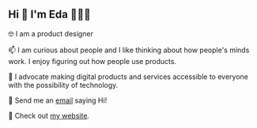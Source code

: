 ## Hi 👋 I'm Eda 👩🏻‍💻

<!--
**edakizak/edakizak** is a ✨ _special_ ✨ repository because its `README.md` (this file) appears on your GitHub profile.

Here are some ideas to get you started:

- 🔭 I’m currently working on ...
- 🌱 I’m currently learning ...
- 👯 I’m looking to collaborate on ...
- 🤔 I’m looking for help with ...
- 💬 Ask me about ...
- 📫 How to reach me: ...
- 😄 Pronouns: ...
- ⚡ Fun fact: ...
-->

🤓 I am a product designer

📫 I am curious about people and I like thinking about how people's minds work. I enjoy figuring out how people use products.

📱 I advocate making digital products and services accessible to everyone with the possibility of technology.

🔭 Send me an [email](edakizakœgmail.com) saying Hi!

💌 Check out [my website](https://edakizak.wixsite.com/my-site).



